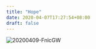 ```yaml
---
title: "Hope"
date: 2020-04-07T17:27:54+08:00
draft: false
---
```


![20200409-FnlcGW](https://gitee.com/zzzzz1/assets/raw/master/assets/20200409-FnlcGW.jpg)
